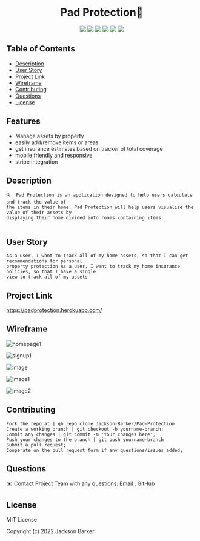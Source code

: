 <h1 align="center">Pad Protection👋</h1>
   <p align="center">
    <img src="https://img.shields.io/badge/Heroku-purple" />
    <img src="https://img.shields.io/badge/Node.js-blue"  />
    <img src="https://img.shields.io/badge/React-yellow"  />
    <img src="https://img.shields.io/badge/-GraphQL API-green" />
    <img src="https://img.shields.io/badge/-MongoDB-red" />
    <img src="https://img.shields.io/badge/-Express.js-orange" />
</p>
   

## Table of Contents
- [Description](#description)
- [User Story](#user-story)
- [Project Link](#project-link)
- [Wireframe](#wireframe)
- [Contributing](#contributing)
- [Questions](#questions)
- [License](#license)

## Features
- Manage assets by property
- easily add/remove items or areas
- get insurance estimates based on tracker of total coverage
- mobile friendly and responsive
- stripe integration

## Description
```
🔍  Pad Protection is an application designed to help users calculate and track the value of
the items in their home. Pad Protection will help users visualize the value of their assets by
displaying their home divided into rooms containing items. 
 
```
 
## User Story
  
```
As a user, I want to track all of my home assets, so that I can get recommendations for personal
property protection As a user, I want to track my home insurance policies, so that I have a single
view to track all of my assets

```

## Project Link
https://padprotection.herokuapp.com/


## Wireframe
![homepage1](https://user-images.githubusercontent.com/88734760/155451129-5ec85667-b31c-4430-a4d9-02825ef6faf7.png)


![signup1](https://user-images.githubusercontent.com/88734760/155451180-83ace124-c583-4a39-9445-9fda95ec04d1.png)


![image](https://user-images.githubusercontent.com/88734760/155845713-3c5a4c1b-cdd5-40b3-9c8f-08f11d209925.png)


![image1](https://user-images.githubusercontent.com/88734760/155845786-56c97be0-4a21-4944-b7e0-335aba87d654.png)


![image2](https://user-images.githubusercontent.com/88734760/155845827-e6302eda-2119-42ed-adbe-fb2276d61a59.png)



## Contributing

```
Fork the repo at | gh repo clone Jackson-Barker/Pad-Protection
Create a working branch | git checkout -b yourname-branch;
Commit any changes | git commit -m 'Your changes here';
Push your changes to the branch | git push yourname-branch
Submit a pull request;
Cooperate on the pull request form if any questions/issues added;
```

## Questions
✉️ Contact Project Team with any questions: [Email](mailto:barkerwjackson@gmail.com) ,   [GitHub](https://github.com/Jackson-Barker)<br />



## License
MIT License

Copyright (c) 2022 Jackson Barker
